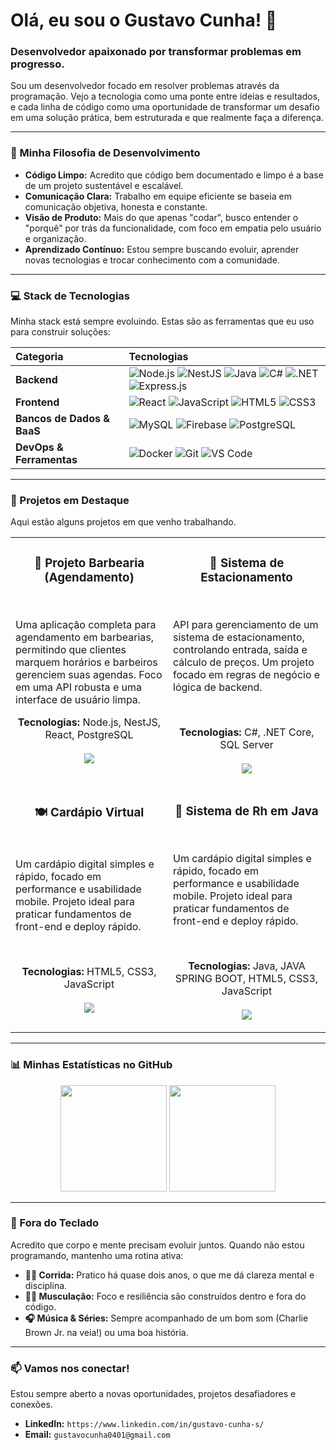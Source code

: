 # Olá, eu sou o Gustavo Cunha! 👋

### Desenvolvedor apaixonado por transformar problemas em progresso.

Sou um desenvolvedor focado em resolver problemas através da programação. Vejo a tecnologia como uma ponte entre ideias e resultados, e cada linha de código como uma oportunidade de transformar um desafio em uma solução prática, bem estruturada e que realmente faça a diferença.

---

### 🚀 Minha Filosofia de Desenvolvimento

* **Código Limpo:** Acredito que código bem documentado e limpo é a base de um projeto sustentável e escalável.
* **Comunicação Clara:** Trabalho em equipe eficiente se baseia em comunicação objetiva, honesta e constante.
* **Visão de Produto:** Mais do que apenas "codar", busco entender o "porquê" por trás da funcionalidade, com foco em empatia pelo usuário e organização.
* **Aprendizado Contínuo:** Estou sempre buscando evoluir, aprender novas tecnologias e trocar conhecimento com a comunidade.

---

### 💻 Stack de Tecnologias

Minha stack está sempre evoluindo. Estas são as ferramentas que eu uso para construir soluções:

| Categoria | Tecnologias |
| :--- | :--- |
| **Backend** | ![Node.js](https://img.shields.io/badge/Node.js-339933?style=for-the-badge&logo=nodedotjs&logoColor=white) ![NestJS](https://img.shields.io/badge/NestJS-E0234E?style=for-the-badge&logo=nestjs&logoColor=white) ![Java](https://img.shields.io/badge/Java-ED8B00?style=for-the-badge&logo=openjdk&logoColor=white) ![C#](https://img.shields.io/badge/C%23-239120?style=for-the-badge&logo=c-sharp&logoColor=white) ![.NET](https://img.shields.io/badge/.NET-512BD4?style=for-the-badge&logo=dotnet&logoColor=white) ![Express.js](https://img.shields.io/badge/Express.js-000000?style=for-the-badge&logo=express&logoColor=white) |
| **Frontend** | ![React](https://img.shields.io/badge/React-20232A?style=for-the-badge&logo=react&logoColor=61DAFB) ![JavaScript](https://img.shields.io/badge/JavaScript-F7DF1E?style=for-the-badge&logo=javascript&logoColor=black) ![HTML5](https://img.shields.io/badge/HTML5-E34F26?style=for-the-badge&logo=html5&logoColor=white) ![CSS3](https://img.shields.io/badge/CSS3-1572B6?style=for-the-badge&logo=css3&logoColor=white) |
| **Bancos de Dados & BaaS** | ![MySQL](https://img.shields.io/badge/MySQL-4479A1?style=for-the-badge&logo=mysql&logoColor=white) ![Firebase](https://img.shields.io/badge/Firebase-FFCA28?style=for-the-badge&logo=firebase&logoColor=black) ![PostgreSQL](https://img.shields.io/badge/PostgreSQL-4169E1?style=for-the-badge&logo=postgresql&logoColor=white) |
| **DevOps & Ferramentas** | ![Docker](https://img.shields.io/badge/Docker-2496ED?style=for-the-badge&logo=docker&logoColor=white) ![Git](https://img.shields.io/badge/Git-F05032?style=for-the-badge&logo=git&logoColor=white) ![VS Code](https://img.shields.io/badge/VS_Code-007ACC?style=for-the-badge&logo=visualstudiocode&logoColor=white) |

---

### 🌟 Projetos em Destaque

Aqui estão alguns projetos em que venho trabalhando. 
<table width="100%">
  <tr>
    <td width="50%" valign="top">
      <h3 align="center">💈 Projeto Barbearia (Agendamento)</h3>
      <br />
      <p>Uma aplicação completa para agendamento em barbearias, permitindo que clientes marquem horários e barbeiros gerenciem suas agendas. Foco em uma API robusta e uma interface de usuário limpa.</p>
      <p align="center">
        <b>Tecnologias:</b> Node.js, NestJS, React, PostgreSQL
        <br/><br/>
        <a href="https://github.com/Gustavo13Cs/BarbeariaWebs" target="_blank">
          <img src="https://img.shields.io/badge/Ver%20Repositório-Cinza?style=for-the-badge&logo=github"/>
        </a>
      </p>
    </td>
    <td width="50%" valign="top">
      <h3 align="center">🚗 Sistema de Estacionamento</h3>
      <br />
      <p>API para gerenciamento de um sistema de estacionamento, controlando entrada, saída e cálculo de preços. Um projeto focado em regras de negócio e lógica de backend.</p>
      <br/>
      <p align="center">
        <b>Tecnologias:</b> C#, .NET Core, SQL Server
        <br/><br/>
        <a href="https://github.com/Gustavo13Cs/SistemaComDapper" target="_blank">
          <img src="https://img.shields.io/badge/Ver%20Repositório-Cinza?style=for-the-badge&logo=github"/>
        </a>
      </p>
    </td>
  </tr>
  <tr>
    <td width="50%" valign="top">
      <h3 align="center">🍽️ Cardápio Virtual</h3>
      <br />
      <p>Um cardápio digital simples e rápido, focado em performance e usabilidade mobile. Projeto ideal para praticar fundamentos de front-end e deploy rápido.</p>
      <br/>
      <p align="center">
        <b>Tecnologias:</b> HTML5, CSS3, JavaScript
        <br/><br/>
        <a href="https://github.com/Gustavo13Cs/Card-pio-Virtual" target="_blank">
          <img src="https://img.shields.io/badge/Ver%20Repositório-Cinza?style=for-the-badge&logo=github"/>
        </a>
      </p>
    </td>
     <td width="50%" valign="top">
      <h3 align="center">🏢 Sistema de Rh em Java </h3>
      <br />
      <p>Um cardápio digital simples e rápido, focado em performance e usabilidade mobile. Projeto ideal para praticar fundamentos de front-end e deploy rápido.</p>
      <br/>
      <p align="center">
        <b>Tecnologias:</b> Java, JAVA SPRING BOOT, HTML5, CSS3, JavaScript
        <br/><br/>
        <a href="https://github.com/Gustavo13Cs/SistemaRHJava" target="_blank">
          <img src="https://img.shields.io/badge/Ver%20Repositório-Cinza?style=for-the-badge&logo=github"/>
        </a>
      </p>
    </td>
  </tr>
</table>

---

### 📊 Minhas Estatísticas no GitHub

<p align="center">
  <img height="170em" src="https://github-readme-stats.vercel.app/api?username=gustavo-dev&show_icons=true&theme=dracula&include_all_commits=true&count_private=true"/>
  <img height="170em" src="https://github-readme-stats.vercel.app/api/top-langs/?username=gustavo-dev&layout=compact&langs_count=7&theme=dracula"/>
</p>

---

### 🏃 Fora do Teclado

Acredito que corpo e mente precisam evoluir juntos. Quando não estou programando, mantenho uma rotina ativa:

* **🏃‍♂️ Corrida:** Pratico há quase dois anos, o que me dá clareza mental e disciplina.
* **🏋️‍♂️ Musculação:** Foco e resiliência são construídos dentro e fora do código.
* **🎧 Música & Séries:** Sempre acompanhado de um bom som (Charlie Brown Jr. na veia!) ou uma boa história.

---

### 📫 Vamos nos conectar!

Estou sempre aberto a novas oportunidades, projetos desafiadores e conexões.

* **LinkedIn:** `https://www.linkedin.com/in/gustavo-cunha-s/`
* **Email:** `gustavocunha0401@gmail.com`
